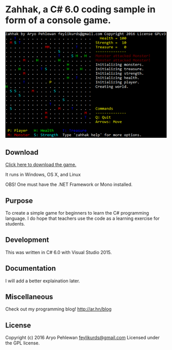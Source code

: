 # Zahhak, a C# 6.0 coding sample in form of a console game.

![Screenshot](pics/zahhak.png)

## Download
[Click here to download the game.](downloads/Zahhak.exe?raw=true)

It runs in Windows, OS X, and Linux

OBS! One must have the .NET Framework or Mono installed.

## Purpose
To create a simple game for beginners to learn the C# programming language. I do hope that teachers use the code as a learning exercise for students.

## Development
This was written in C# 6.0 with Visual Studio 2015.

## Documentation
I will add a better explaination later.

## Miscellaneous
Check out my programming blog! http://ar.hn/blog

## License
Copyright (c) 2016 Aryo Pehlewan feylikurds@gmail.com 
Licensed under the GPL license.

